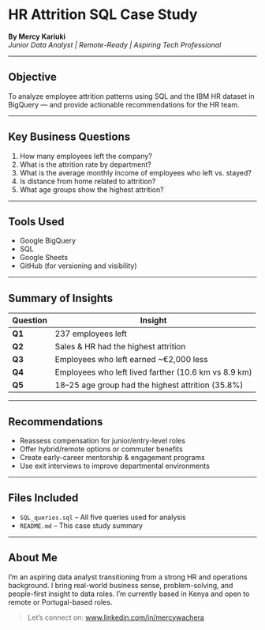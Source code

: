 # HR Attrition SQL Case Study 

**By Mercy Kariuki**  
*Junior Data Analyst | Remote-Ready | Aspiring Tech Professional*

---

## Objective

To analyze employee attrition patterns using SQL and the IBM HR dataset in BigQuery — and provide actionable recommendations for the HR team.

---

## Key Business Questions

1. How many employees left the company?
2. What is the attrition rate by department?
3. What is the average monthly income of employees who left vs. stayed?
4. Is distance from home related to attrition?
5. What age groups show the highest attrition?

---

## Tools Used

- Google BigQuery
- SQL
- Google Sheets
- GitHub (for versioning and visibility)

---

## Summary of Insights

| Question | Insight |
|---------|---------|
| **Q1** | 237 employees left |
| **Q2** | Sales & HR had the highest attrition |
| **Q3** | Employees who left earned ~€2,000 less |
| **Q4** | Employees who left lived farther (10.6 km vs 8.9 km) |
| **Q5** | 18–25 age group had the highest attrition (35.8%) |

---

## Recommendations

- Reassess compensation for junior/entry-level roles
- Offer hybrid/remote options or commuter benefits
- Create early-career mentorship & engagement programs
- Use exit interviews to improve departmental environments

---

## Files Included

- `SQL_queries.sql` – All five queries used for analysis
- `README.md` – This case study summary

---

##  About Me

I’m an aspiring data analyst transitioning from a strong HR and operations background. I bring real-world business sense, problem-solving, and people-first insight to data roles. I’m currently based in Kenya and open to remote or Portugal-based roles.

> Let’s connect on: www.linkedin.com/in/mercywachera
